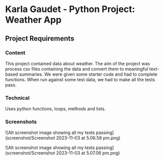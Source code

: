 # Karla Gaudet - Python Project: Weather App

## Project Requirements

### Content

This project contained data about weather. The aim of the project was process csv files containing the data and convert them to meaningful text-based summaries.
We were given some starter code and had to complete functions. When run against some test data, we had to make all the tests pass.

### Technical

Uses python functions, loops, methods and lists.

### Screenshots

![Alt screenshot image showing all my tests passing](screenshot/Screenshot 2023-11-03 at 5.06.58 pm.png)

![Alt screenshot image showing all my tests passing](screenshot/Screenshot 2023-11-03 at 5.07.06 pm.png)
